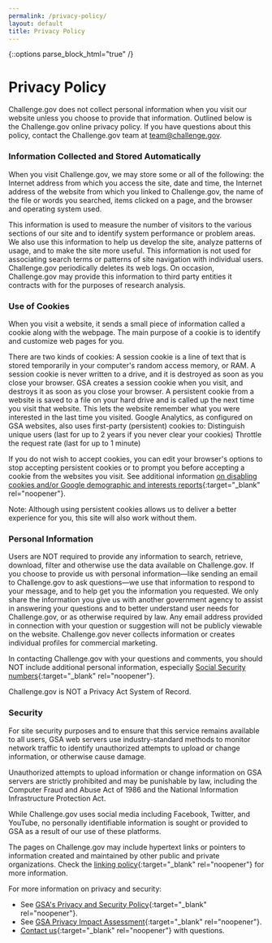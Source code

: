 ```yaml
---
permalink: /privacy-policy/
layout: default
title: Privacy Policy
---
```


{::options parse_block_html="true" /}
<div class="grid-container usa-prose">
<div class="grid-row  padding-x-8 margin-bottom-4">

# Privacy Policy

Challenge.gov does not collect personal information when you visit our website unless you choose to provide that information. Outlined below is the Challenge.gov online privacy policy. If you have questions about this policy, contact the Challenge.gov team at [team@challenge.gov](mailto:team@challenge.gov).

### Information Collected and Stored Automatically
When you visit Challenge.gov, we may store some or all of the following: the Internet address from which you access the site, date and time, the Internet address of the website from which you linked to Challenge.gov, the name of the file or words you searched, items clicked on a page, and the browser and operating system used.

This information is used to measure the number of visitors to the various sections of our site and to identify system performance or problem areas. We also use this information to help us develop the site, analyze patterns of usage, and to make the site more useful. This information is not used for associating search terms or patterns of site navigation with individual users. Challenge.gov periodically deletes its web logs. On occasion, Challenge.gov may provide this information to third party entities it contracts with for the purposes of research analysis.

### Use of Cookies

When you visit a website, it sends a small piece of information called a cookie along with the webpage. The main purpose of a cookie is to identify and customize web pages for you.

There are two kinds of cookies:
A session cookie is a line of text that is stored temporarily in your computer's random access memory, or RAM. A session cookie is never written to a drive, and it is destroyed as soon as you close your browser. GSA creates a session cookie when you visit, and destroys it as soon as you close your browser.
A persistent cookie from a website is saved to a file on your hard drive and is called up the next time you visit that website. This lets the website remember what you were interested in the last time you visited. Google Analytics, as configured on GSA websites, also uses first-party (persistent) cookies to:
Distinguish unique users (last for up to 2 years if you never clear your cookies)
Throttle the request rate (last for up to 1 minute)

If you do not wish to accept cookies, you can edit your browser's options to stop accepting persistent cookies or to prompt you before accepting a cookie from the websites you visit. See additional information [on disabling cookies and/or Google demographic and interests reports](https://www.usa.gov/optout-instructions){:target="_blank" rel="noopener"}.

Note: Although using persistent cookies allows us to deliver a better experience for you, this site will also work without them.

### Personal Information

Users are NOT required to provide any information to search, retrieve, download, filter and otherwise use the data available on Challenge.gov. If you choose to provide us with personal information—like sending an email to Challenge.gov to ask questions—we use that information to respond to your message, and to help get you the information you requested. We only share the information you give us with another government agency to assist in answering your questions and to better understand user needs for Challenge.gov, or as otherwise required by law. Any email address provided in connection with your question or suggestion will not be publicly viewable on the website. Challenge.gov never collects information or creates individual profiles for commercial marketing.

In contacting Challenge.gov with your questions and comments, you should NOT include additional personal information, especially [Social Security numbers](https://www.ssa.gov/pubs/EN-05-10002.pdf){:target="_blank" rel="noopener"}.

Challenge.gov is NOT a Privacy Act System of Record.

### Security

For site security purposes and to ensure that this service remains available to all users, GSA web servers use industry-standard methods to monitor network traffic to identify unauthorized attempts to upload or change information, or otherwise cause damage. 

Unauthorized attempts to upload information or change information on GSA servers are strictly prohibited and may be punishable by law, including the Computer Fraud and Abuse Act of 1986 and the National Information Infrastructure Protection Act.

While Challenge.gov uses social media including Facebook, Twitter, and YouTube, no personally identifiable information is sought or provided to GSA as a result of our use of these platforms. 

The pages on Challenge.gov may include hypertext links or pointers to information created and maintained by other public and private organizations. Check the [linking policy](https://www.gsa.gov/website-information/linking-policy){:target="_blank" rel="noopener"} for more information.

For more information on privacy and security:

- See [GSA's Privacy and Security Policy](https://www.gsa.gov/reference/gsa-privacy-program){:target="_blank" rel="noopener"}. 
- See [GSA Privacy Impact Assessment](https://www.gsa.gov/reference/gsa-privacy-program/privacy-impact-assessments-pia){:target="_blank" rel="noopener"}.
- [Contact us](mailto:team@challenge.gov){:target="_blank" rel="noopener"} with questions.
</div>
</div>